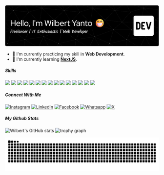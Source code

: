 ![Wilbert Yanto](img/github-header-image.png)

- 🔭 I'm currently practicing my skill in **Web Development**.
- 🌱 I'm currently learning [**NextJS**](https://nextjs.org/docs).

##### Skills

<img src="https://img.shields.io/badge/HTML5-E34F26?style=for-the-badge&logo=html5&logoColor=white" > <img src="https://img.shields.io/badge/CSS3-1572B6?style=for-the-badge&logo=css3&logoColor=white" > <img src="https://img.shields.io/badge/JavaScript-323330?style=for-the-badge&logo=javascript&logoColor=F7DF1E" > <img src="https://img.shields.io/badge/PostgreSQL-316192?style=for-the-badge&logo=postgresql&logoColor=white" > <img src="https://img.shields.io/badge/Express%20js-000000?style=for-the-badge&logo=express&logoColor=white" > <img src="https://img.shields.io/badge/React-20232A?style=for-the-badge&logo=react&logoColor=61DAFB" > <img src="https://img.shields.io/badge/Node%20js-339933?style=for-the-badge&logo=nodedotjs&logoColor=white" > <img src="https://img.shields.io/badge/next%20js-000000?style=for-the-badge&logo=nextdotjs&logoColor=white" > <img src="https://img.shields.io/badge/Tailwind_CSS-38B2AC?style=for-the-badge&logo=tailwind-css&logoColor=white" > <img src="https://img.shields.io/badge/GIT-E44C30?style=for-the-badge&logo=git&logoColor=white" > <img src="https://img.shields.io/badge/GitHub-100000?style=for-the-badge&logo=github&logoColor=white" > <img src="https://img.shields.io/badge/ChatGPT-74aa9c?style=for-the-badge&logo=openai&logoColor=white" > <img src="https://img.shields.io/badge/Visual_Studio_Code-0078D4?style=for-the-badge&logo=visual%20studio%20code&logoColor=white" > <img src="https://img.shields.io/badge/PHP-777BB4?style=for-the-badge&logo=php&logoColor=white" > <img src="https://img.shields.io/badge/Laravel-FF2D20?style=for-the-badge&logo=laravel&logoColor=white" >

##### Connect With Me

[![Instagram](https://img.shields.io/badge/Instagram-E4405F?style=for-the-badge&logo=instagram&logoColor=white)](https://www.instagram.com/wilberttt30/) [![LinkedIn](https://img.shields.io/badge/LinkedIn-0077B5?style=for-the-badge&logo=linkedin&logoColor=white)](https://www.linkedin.com/in/wilbertyanto/) [![Facebook](https://img.shields.io/badge/Facebook-1877F2?style=for-the-badge&logo=facebook&logoColor=white)](https://www.facebook.com/profile.php?id=61573406655124) [![Whatsapp](https://img.shields.io/badge/WhatsApp-25D366?style=for-the-badge&logo=WhatsApp&logoColor=white)](https://wa.me/6282118839662/) [![X](https://img.shields.io/badge/X-000000?style=for-the-badge&logo=x&logoColor=white)](https://x.com/wilberttt30/)
 
 ##### My Github Stats
 ![Wilbert's GitHub stats](https://github-readme-stats.vercel.app/api?username=wilberttt30&show_icons=true&theme=dark)
 <img src="https://github-profile-trophy.vercel.app?username=Wilberttt30&theme=dark&column=2&row=1&margin-w=8&margin-h=8&no-bg=false&no-frame=false&order=4" height="150" alt="trophy graph"  />

 <img src="https://raw.githubusercontent.com/Wilberttt30/Wilberttt30/output/snake.svg" alt="Snake animation" />
